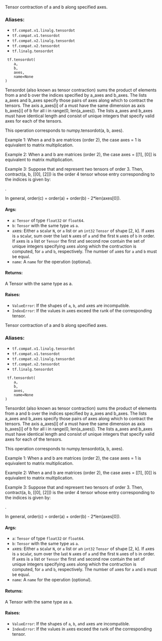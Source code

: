
Tensor contraction of a and b along specified axes.
### Aliases:
- `tf.compat.v1.linalg.tensordot`
- `tf.compat.v1.tensordot`
- `tf.compat.v2.linalg.tensordot`
- `tf.compat.v2.tensordot`
- `tf.linalg.tensordot`

```
 tf.tensordot(
    a,
    b,
    axes,
    name=None
)
```

Tensordot (also known as tensor contraction) sums the product of elements from a and b over the indices specified by a_axes and b_axes. The lists a_axes and b_axes specify those pairs of axes along which to contract the tensors. The axis a_axes[i] of a must have the same dimension as axis b_axes[i] of b for all i in range(0, len(a_axes)). The lists a_axes and b_axes must have identical length and consist of unique integers that specify valid axes for each of the tensors.

This operation corresponds to numpy.tensordot(a, b, axes).

Example 1: When a and b are matrices (order 2), the case axes = 1 is equivalent to matrix multiplication.

Example 2: When a and b are matrices (order 2), the case axes = [[1], [0]] is equivalent to matrix multiplication.

Example 3: Suppose that
and
represent two tensors of order 3. Then, contract(a, b, [[0], [2]]) is the order 4 tensor
whose entry corresponding to the indices
is given by:

.

In general, order(c) = order(a) + order(b) - 2*len(axes[0]).
#### Args:
- `a`: `Tensor` of type `float32` or `float64`.
- `b`: `Tensor` with the s`a`me type `a`s `a`.
- `a`xes: Either `a` sc`a`l`a`r `N`, or `a` list or `a`n `int32` `Tensor` of sh`a`pe [2, k]. If `a`xes is `a` sc`a`l`a`r, sum over the l`a`st `N` `a`xes of `a` `a`nd the first `N` `a`xes of `b` in order. If `a`xes is `a` list or `Tensor` the first `a`nd second row cont`a`in the set of unique integers specifying `a`xes `a`long which the contr`a`ction is computed, for `a` `a`nd `b`, respectively. The num`b`er of `a`xes for `a` `a`nd `b` must `b`e equ`a`l.
- `name`: A `name` for the oper`a`tion (option`a`l).
#### Returns:

A Tensor with the same type as a.
#### Raises:
- `ValueError`: If the sh`a`pes of `a`, `b`, `a`nd `a`xes `a`re incomp`a`ti`b`le.
- `IndexError`: If the v`a`lues in `a`xes exceed the r`a`nk of the corresponding tensor.

Tensor contraction of a and b along specified axes.
### Aliases:
- `tf.compat.v1.linalg.tensordot`
- `tf.compat.v1.tensordot`
- `tf.compat.v2.linalg.tensordot`
- `tf.compat.v2.tensordot`
- `tf.linalg.tensordot`

```
 tf.tensordot(
    a,
    b,
    axes,
    name=None
)
```

Tensordot (also known as tensor contraction) sums the product of elements from a and b over the indices specified by a_axes and b_axes. The lists a_axes and b_axes specify those pairs of axes along which to contract the tensors. The axis a_axes[i] of a must have the same dimension as axis b_axes[i] of b for all i in range(0, len(a_axes)). The lists a_axes and b_axes must have identical length and consist of unique integers that specify valid axes for each of the tensors.

This operation corresponds to numpy.tensordot(a, b, axes).

Example 1: When a and b are matrices (order 2), the case axes = 1 is equivalent to matrix multiplication.

Example 2: When a and b are matrices (order 2), the case axes = [[1], [0]] is equivalent to matrix multiplication.

Example 3: Suppose that
and
represent two tensors of order 3. Then, contract(a, b, [[0], [2]]) is the order 4 tensor
whose entry corresponding to the indices
is given by:

.

In general, order(c) = order(a) + order(b) - 2*len(axes[0]).
#### Args:
- `a`: `Tensor` of type `float32` or `float64`.
- `b`: `Tensor` with the s`a`me type `a`s `a`.
- `a`xes: Either `a` sc`a`l`a`r `N`, or `a` list or `a`n `int32` `Tensor` of sh`a`pe [2, k]. If `a`xes is `a` sc`a`l`a`r, sum over the l`a`st `N` `a`xes of `a` `a`nd the first `N` `a`xes of `b` in order. If `a`xes is `a` list or `Tensor` the first `a`nd second row cont`a`in the set of unique integers specifying `a`xes `a`long which the contr`a`ction is computed, for `a` `a`nd `b`, respectively. The num`b`er of `a`xes for `a` `a`nd `b` must `b`e equ`a`l.
- `name`: A `name` for the oper`a`tion (option`a`l).
#### Returns:

A Tensor with the same type as a.
#### Raises:
- `ValueError`: If the sh`a`pes of `a`, `b`, `a`nd `a`xes `a`re incomp`a`ti`b`le.
- `IndexError`: If the v`a`lues in `a`xes exceed the r`a`nk of the corresponding tensor.

